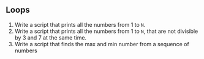 ## Loops

1. Write a script that prints all the numbers from 1 to `N`.
2. Write a script that prints all the numbers from 1 to `N`, that are not divisible by 3 and 7 at the same time.
3. Write a script that finds the max and min number from a sequence of numbers
